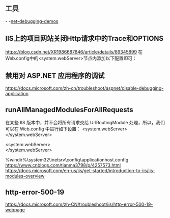


## 工具
-[](https://www.microsoft.com/en-us/download/details.aspx?id=26798)
-[net-debugging-demos](https://docs.microsoft.com/en-us/archive/blogs/tess/net-debugging-demos-information-and-setup-instructions)


## IIS上的项目网站关闭Http请求中的Trace和OPTIONS
https://blog.csdn.net/XR1986687846/article/details/89345899
在Web.config中的<system.webServer>节点内添加以下配置即可：
<security>
<requestFiltering>
<verbs>
<add verb="OPTIONS" allowed="false" />
<add verb="Trace" allowed="false" />
</verbs>
</requestFiltering>
</security>


## 禁用对 ASP.NET 应用程序的调试
https://docs.microsoft.com/zh-cn/troubleshoot/aspnet/disable-debugging-application
<compilation
 debug="false"
/>

## runAllManagedModulesForAllRequests
在某些 IIS 版本中，并不会将所有请求交给 UrlRoutingModule 处理，所以，我们可以在 Web.config 中进行如下设置：
<system.webServer>
    <modules>
      <remove name="UrlRoutingModule-4.0" />
      <add name="UrlRoutingModule-4.0" type="System.Web.Routing.UrlRoutingModule" preCondition="" />
    </modules>
</system.webServer>


<system.webServer>
    <modules runAllManagedModulesForAllRequests="true" >
    </modules>  
</system.webServer>


%windir%\system32\inetsrv\config\applicationhost.config
https://www.cnblogs.com/tianma3798/p/4257573.html
https://docs.microsoft.com/en-us/iis/get-started/introduction-to-iis/iis-modules-overview

## http-error-500-19
https://docs.microsoft.com/zh-CN/troubleshoot/iis/http-error-500-19-webpage